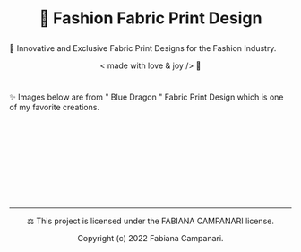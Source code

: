# <p align="center"> 👗 Fashion Fabric Print Design </p>

🌟 Innovative and Exclusive Fabric Print Designs for the Fashion Industry.  

 <p align="center"> < made with love & joy /> 🤎 </p>
 
 #
 
✨ Images below are from " Blue Dragon " Fabric Print Design which is one of my favorite creations.
 
  <p align="center">
 <img src="" />
   
 #

 <p align="center">
  <img src="" />
  
#
 
  <p align="center">
  <img src="" />

   #
   
   <p align="center">
  <img src="" />
   
   #
   
   

______________________________________________________________________

<p align="center"> ⚖︎ This project is licensed under the FABIANA CAMPANARI license. </p>

<p align="center"> Copyright (c) 2022 Fabiana Campanari. </p>



